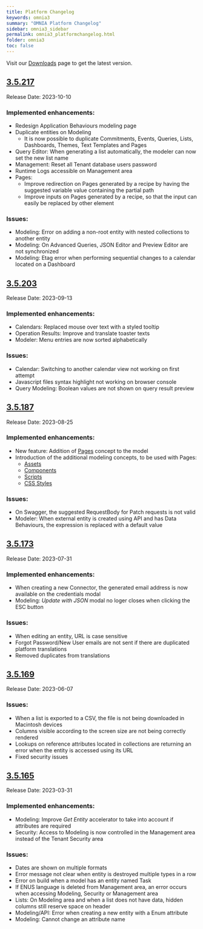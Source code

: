 ```yaml
---
title: Platform Changelog
keywords: omnia3
summary: "OMNIA Platform Changelog"
sidebar: omnia3_sidebar
permalink: omnia3_platformchangelog.html
folder: omnia3
toc: false
---
```


Visit our [Downloads](/omnia3_downloads.html#platform) page to get the latest version.

## [3.5.217](#3.5.217)
Release Date: 2023-10-10

### Implemented enhancements:
- Redesign Application Behaviours modeling page
- Duplicate entities on Modeling
    - It is now possible to duplicate Commitments, Events, Queries, Lists, Dashboards, Themes, Text Templates and Pages
- Query Editor: When generating a list automatically, the modeler can now set the new list name
- Management: Reset all Tenant database users password
- Runtime Logs accessible on Management area
- Pages:
    - Improve redirection on Pages generated by a recipe by having the suggested variable value containing the partial path
    - Improve inputs on Pages generated by a recipe, so that the input can easily be replaced by other element

### Issues: 
- Modeling: Error on adding a non-root entity with nested collections to another entity
- Modeling: On Advanced Queries, JSON Editor and Preview Editor are not synchronized
- Modeling: Etag error when performing sequential changes to a calendar located on a Dashboard

## [3.5.203](#3.5.203)
Release Date: 2023-09-13

### Implemented enhancements:
- Calendars: Replaced mouse over text with a styled tooltip
- Operation Results: Improve and translate toaster texts
- Modeler: Menu entries are now sorted alphabetically

### Issues: 
- Calendar: Switching to another calendar view not working on first attempt
- Javascript files syntax highlight not working on browser console
- Query Modeling: Boolean values are not shown on query result preview

## [3.5.187](#3.5.187)
Release Date: 2023-08-25

### Implemented enhancements:
- New feature: Addition of [Pages](../Modeler/omnia3_modeler_pages.md) concept to the model
- Introduction of the additional modeling concepts, to be used with Pages:
    - [Assets](../Modeler/omnia3_modeler_assets.md)
    - [Components](../Modeler/omnia3_modeler_components.md)
    - [Scripts](../Modeler/omnia3_modeler_scripts_UI.md)
    - [CSS Styles](../Modeler/omnia3_modeler_cssStyles.md)

### Issues: 
- On Swagger, the suggested RequestBody for Patch requests is not valid
- Modeler: When external entity is created using API and has Data Behaviours, the expression is replaced with a default value

## [3.5.173](#3.5.173)
Release Date: 2023-07-31

### Implemented enhancements:
- When creating a new Connector, the generated email address is now available on the credentials modal
- Modeling: _Update with JSON_ modal no loger closes when clicking the ESC button
  
### Issues: 
- When editing an entity, URL is case sensitive
- Forgot Password/New User emails are not sent if there are duplicated platform translations
- Removed duplicates from translations

## [3.5.169](#3.5.169)
Release Date: 2023-06-07

### Issues: 
- When a list is exported to a CSV, the file is not being downloaded in Macintosh devices
- Columns visible according to the screen size are not being correctly rendered
- Lookups on reference attributes located in collections are returning an error when the entity is accessed using its URL
- Fixed security issues

## [3.5.165](#3.5.165)
Release Date: 2023-03-31

### Implemented enhancements:
- Modeling: Improve _Get Entity_ accelerator to take into account if attributes are required
- Security: Access to Modeling is now controlled in the Management area instead of the Tenant Security area  

### Issues: 
- Dates are shown on multiple formats
- Error message not clear when entity is destroyed multiple types in a row
- Error on build when a model has an entity named Task
- If ENUS language is deleted from Management area, an error occurs when accessing Modeling, Security or Management area
- Lists: On Modeling area and when a list does not have data, hidden columns still reserve space on header
- Modeling/API: Error when creating a new entity with a Enum attribute
- Modeling: Cannot change an attribute name
